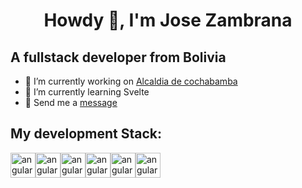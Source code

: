 <h1 align="center">Howdy 👋, I'm Jose Zambrana</h1>

<h2>A fullstack developer from Bolivia</h3>

- 🔭 I’m currently working on <a href="https://www.linkedin.com/company/gamcochabamba/mycompany/" target="_blank">Alcaldia de cochabamba</a>
- 🌱 I’m currently learning Svelte
- 💬 Send me a <a href="https://www.linkedin.com/in/jos%C3%A9-zambrana-bb08501b6/" target="_blank">message</a>

<h2>My development Stack:</h3>


<div style="display:flex;">
 <img src="https://angular.io/assets/images/logos/angular/angular.svg" alt="angular" width="40" height="40"/> 

 <img src="https://upload.wikimedia.org/wikipedia/commons/thumb/a/a7/React-icon.svg/1200px-React-icon.svg.png" alt="angular" width="40" height="40"/>
 
<img src="https://mlohrktvfr9b.i.optimole.com/cb:5Boq.164d9/w:auto/h:auto/q:75/f:avif/https://www.nerdstickers.com.br/wp-content/uploads/2022/10/products-167-Golang-01.png" alt="angular" width="40" height="40"/>

<img src="https://upload.wikimedia.org/wikipedia/commons/thumb/e/ee/.NET_Core_Logo.svg/800px-.NET_Core_Logo.svg.png" alt="angular" width="40" height="40"/>

 <img src="https://sass-lang.com/assets/img/logos/logo.svg" alt="angular" width="40" height="40"/>

 <img src="https://www.postgresql.org/media/img/about/press/elephant.png" alt="angular" width="40" height="40"/> 
  
</p>
